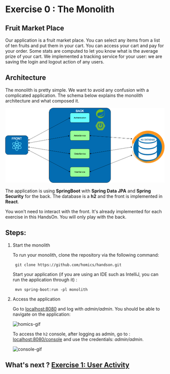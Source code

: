 # Exercise 0 : The Monolith

## Fruit Market Place

Our application is a fruit market place. You can select any items from a list of ten fruits and put them in your cart.
You can access your cart and pay for your order. Some stats are computed to let you know what is the average prize of 
your cart. We implemented a tracking service for your user: we are saving the login and logout action of any users.

## Architecture

The monolith is pretty simple. We want to avoid any confusion with a complicated application. The schema below explains
the monolith architecture and what composed it.

![monolith](../img/monolith.png)

The application is using **SpringBoot** with **Spring Data JPA** and **Spring Security** for the back. The database is 
a **h2** and the front is implemented in **React**.

You won't need to interact with the front. It's already implemented for each exercise in this HandsOn. You will only play
with the back.

## Steps:

1. Start the monolith

    To run your monolith, clone the repository via the following command:
    
        git clone https://github.com/homics/handson.git
        
    Start your application (if you are using an IDE such as IntelliJ, you can run the application through it) :
    
        mvn spring-boot:run -pl monolith

2. Access the application
    
    Go to [localhost:8080](http://localhost:8080) and log with _admin/admin_. You should be able to navigate on the
    application:
    
    ![homics-gif](../img/homics.gif)
    
    To access the `h2` console, after logging as admin, go to :
    [localhost:8080/console](http://localhost:8080/console) and use the credentials: _admin/admin_.
    
    ![console-gif](../img/console.gif)
    
## What's next ? [Exercise 1: User Activity](../user-guide/user-activity.md)
